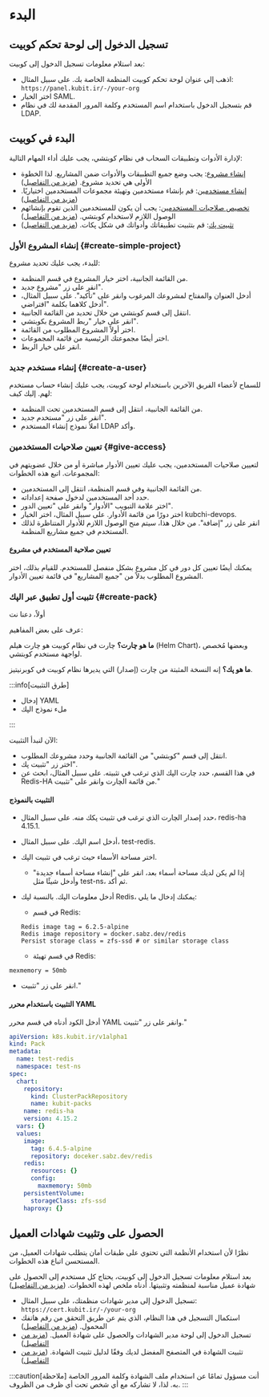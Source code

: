 # البدء

## تسجيل الدخول إلى لوحة تحكم كوبيت

بعد استلام معلومات تسجيل الدخول إلى كوبيت:

- اذهب إلى عنوان لوحة تحكم كوبيت المنظمة الخاصة بك. على سبيل المثال: `https://panel.kubit.ir/-/your-org`
- اختر الخيار SAML.
- قم بتسجيل الدخول باستخدام اسم المستخدم وكلمة المرور المقدمة لك في نظام LDAP.

## البدء في كوبيت

لإدارة الأدوات وتطبيقات السحاب في نظام كوبتشي، يجب عليك أداء المهام التالية:

- [إنشاء مشروع](#create-simple-project):
  يجب وضع جميع التطبيقات والأدوات ضمن المشاريع.
  لذا الخطوة الأولى هي تحديد مشروع. ([مزيد من التفاصيل](../create-project))
- [إنشاء مستخدمين](#create-a-user):
  قم بإنشاء مستخدمين وتهيئة مجموعات المستخدمين اختياريًا. ([مزيد من التفاصيل](../manage-user))
- [تخصيص صلاحيات المستخدمين](#give-access):
  يجب أن يكون للمستخدمين الذين تقوم بإنشائهم الوصول اللازم لاستخدام كوبتشي. ([مزيد من التفاصيل](../manage-access))
- [تثبيت پك](#create-pack):
  قم بتثبيت تطبيقاتك وأدواتك في شكل پكات. ([مزيد من التفاصيل](../manage-pack))

### إنشاء المشروع الأول {#create-simple-project}

للبدء، يجب عليك تحديد مشروع:

- من القائمة الجانبية، اختر خيار المشروع في قسم المنظمة.
- انقر على زر "مشروع جديد".
- أدخل العنوان والمفتاح لمشروعك المرغوب وانقر على "تأكيد".
  على سبيل المثال، أدخل كلاهما بكلمة "افتراضي".
- انتقل إلى قسم كوبتشي من خلال تحديد من القائمة الجانبية.
- انقر على خيار "ربط المشروع بكوبتشي".
- اختر أولاً المشروع المطلوب من القائمة.
- اختر أيضًا مجموعتك الرئيسية من قائمة المجموعات.
- انقر على خيار الربط.

### إنشاء مستخدم جديد {#create-a-user}

للسماح لأعضاء الفريق الآخرين باستخدام لوحة كوبيت، يجب عليك إنشاء حساب مستخدم لهم. إليك كيف:

- من القائمة الجانبية، انتقل إلى قسم المستخدمين تحت المنظمة.
- انقر على زر "مستخدم جديد".
- املأ نموذج إنشاء المستخدم LDAP وأكد.

### تعيين صلاحيات المستخدمين {#give-access}

لتعيين صلاحيات المستخدمين، يجب عليك تعيين الأدوار مباشرة أو من خلال عضويتهم في المجموعات. اتبع هذه الخطوات:

- من القائمة الجانبية وفي قسم المنظمة، انتقل إلى المستخدمين.
- حدد أحد المستخدمين لدخول صفحة إعداداته.
- اختر علامة التبويب "الأدوار" وانقر على "تعيين الدور".
- اختر دورًا من قائمة الأدوار. على سبيل المثال، اختر الخيار kubchi-devops.
- انقر على زر "إضافة".
  من خلال هذا، سيتم منح الوصول اللازم للأدوار المتناظرة لذلك المستخدم في جميع مشاريع المنظمة.

#### تعيين صلاحية المستخدم في مشروع

يمكنك أيضًا تعيين كل دور في كل مشروع بشكل منفصل للمستخدم. للقيام بذلك، اختر المشروع المطلوب بدلاً من "جميع المشاريع" في قائمة تعيين الأدوار.

### تثبيت أول تطبيق عبر الپك {#create-pack}

أولاً، دعنا نت

عرف على بعض المفاهيم:

**ما هو چارت؟**
چارت في نظام كوبيت هو چارت هيلم (Helm Chart)، وبعضها مُخصص لواجهة مستخدم كوبتشي.

**ما هو پك؟**
إنه النسخة المثبتة من چارت (إصدار) التي يديرها نظام كوبيت في كوبرنيتيز.

:::info[طرق التثبيت]

- إدخال YAML
- ملء نموذج الپك

:::

الآن لنبدأ التثبيت:

- انتقل إلى قسم "كوبتشي" من القائمة الجانبية وحدد مشروعك المطلوب.
- اختر زر "تثبيت پك".
- في هذا القسم، حدد چارت الپك الذي ترغب في تثبيته.
  على سبيل المثال، ابحث عن Redis-HA من قائمة الچارت وانقر على "تثبيت."

#### التثبيت بالنموذج

- حدد إصدار الچارت الذي ترغب في تثبيت پكك منه. على سبيل المثال، redis-ha 4.15.1.
- أدخل اسم الپك. على سبيل المثال، test-redis.
- اختر مساحة الأسماء حيث ترغب في تثبيت الپك.
  - إذا لم يكن لديك مساحة أسماء بعد، انقر على "إنشاء مساحة أسماء جديدة" وأدخل شيئًا مثل test-ns، ثم أكد.
- أدخل معلومات الپك. بالنسبة لپك Redis، يمكنك إدخال ما يلي:

  - في قسم Redis:

  ```
  Redis image tag = 6.2.5-alpine
  Redis image repository = docker.sabz.dev/redis
  Persist storage class = zfs-ssd # or similar storage class
  ```

  - في قسم تهيئة Redis:

```
mexmemory = 50mb
```

- انقر على زر "تثبيت."

#### التثبيت باستخدام محرر YAML

أدخل الكود أدناه في قسم محرر YAML وانقر على زر "تثبيت."

```yaml
apiVersion: k8s.kubit.ir/v1alpha1
kind: Pack
metadata:
  name: test-redis
  namespace: test-ns
spec:
  chart:
    repository:
      kind: ClusterPackRepository
      name: kubit-packs
    name: redis-ha
    version: 4.15.2
  vars: {}
  values:
    image:
      tag: 6.4.5-alpine
      repository: doceker.sabz.dev/redis
    redis:
      resources: {}
      config:
        maxmemory: 50mb
    persistentVolume:
      storageClass: zfs-ssd
    haproxy: {}
```

## الحصول على وتثبيت شهادات العميل

نظرًا لأن استخدام الأنظمة التي تحتوي على طبقات أمان يتطلب شهادات العميل، من المستحسن اتباع هذه الخطوات.

بعد استلام معلومات تسجيل الدخول إلى كوبيت، يحتاج كل مستخدم إلى الحصول على شهادة عميل مناسبة لمنظمته وتثبيتها.
أدناه ملخص لهذه الخطوات. ([مزيد من التفاصيل](../5.certman))

- تسجيل الدخول إلى مدير شهادات منظمتك، على سبيل المثال: `https://cert.kubit.ir/-/your-org`
- استكمال التسجيل في هذا النظام، الذي يتم عن طريق التحقق من رقم هاتفك المحمول. ([مزيد من التفاصيل](../5.certman#complete-registeration))
- تسجيل الدخول إلى لوحة مدير الشهادات والحصول على شهادة العميل. ([مزيد من التفاصيل](../5.certman#get-client-cert))
- تثبيت الشهادة في المتصفح المفضل لديك وفقًا لدليل تثبيت الشهادة. ([مزيد من التفاصيل](../5.certman#installCertificate))

:::caution[ملاحظة]
أنت مسؤول تمامًا عن استخدام ملف الشهادة وكلمة المرور الخاصة به. لذا، لا تشاركه مع أي شخص تحت أي ظرف من الظروف.
:::
